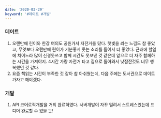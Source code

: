 ```yaml
---
date: '2020-03-29'
keyword: '#데이트 #개발'
---
```



### 데이트
1. 오랜만에 린이와 한강 여의도 공원가서 자전거를 탔다. 햇빛을 쐬는 느낌도 참 좋았고, 무엇보다 오랜만에 린이가 기분좋게 웃는 소리를 들어서 더 좋았다. 근래에 할일에 치이느라 많이 신경못쓰고 함께 시간도 못보낸 것 같은데 앞으로 더 자주 함께하는 시간을 가져야지. 4시간 가량 자전거 타고 집으로 돌아와서 낮잠잔것도 너무 행복했던 것 같다. 
2. 요즘 책읽는 시간이 부족한 것 같아 참 아쉬웠는데, 다음 주에는 도서관으로 데이트가자고 해야겠다. 


### 개발
1. API 코어로적개발을 거의 완료하였다. 서버개발이 자꾸 밀려서 스트레스였는데 드디어 완료할 수 있을 듯! 